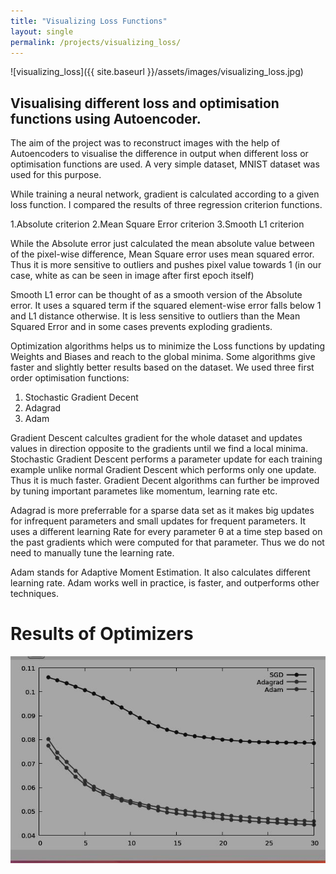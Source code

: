 ```yaml
---
title: "Visualizing Loss Functions"
layout: single
permalink: /projects/visualizing_loss/
---
```

![visualizing_loss]({{ site.baseurl }}/assets/images/visualizing_loss.jpg)

## Visualising different loss and optimisation functions using Autoencoder.
The aim of the project was to reconstruct images with the help of Autoencoders to visualise the difference in output when different loss or optimisation functions are used. A very simple dataset, MNIST dataset was used for this purpose.

While training a neural network, gradient is calculated according to a given loss function. I compared the results of three regression criterion functions.

1.Absolute criterion
2.Mean Square Error criterion
3.Smooth L1 criterion

While the Absolute error just calculated the mean absolute value between of the pixel-wise difference, Mean Square error uses mean squared error. Thus it is more sensitive to outliers and pushes pixel value towards 1 (in our case, white as can be seen in image after first epoch itself)

Smooth L1 error can be thought of as a smooth version of the Absolute error. It uses a squared term if the squared element-wise error falls below 1 and L1 distance otherwise. It is less sensitive to outliers than the Mean Squared Error and in some cases prevents exploding gradients.

Optimization algorithms helps us to minimize the Loss functions by updating Weights and Biases and reach to the global minima. Some algorithms give faster and slightly better results based on the dataset. We used three first order optimisation functions:

1. Stochastic Gradient Decent
2. Adagrad
3. Adam

Gradient Descent calcultes gradient for the whole dataset and updates values in direction opposite to the gradients until we find a local minima. Stochastic Gradient Descent performs a parameter update for each training example unlike normal Gradient Descent which performs only one update. Thus it is much faster. Gradient Decent algorithms can further be improved by tuning important parametes like momentum, learning rate etc.

Adagrad is more preferrable for a sparse data set as it makes big updates for infrequent parameters and small updates for frequent parameters. It uses a different learning Rate for every parameter θ at a time step based on the past gradients which were computed for that parameter. Thus we do not need to manually tune the learning rate.

Adam stands for Adaptive Moment Estimation. It also calculates different learning rate. Adam works well in practice, is faster, and outperforms other techniques.

# Results of Optimizers
![img](/assets/images/result_optimiser.jpg)
